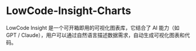 # LowCode-Insight-Charts

LowCode Insight 是一个可开箱即用的可视化图表库，它结合了 AI 能力（如 GPT / Claude），用户可以通过自然语言描述数据需求，自动生成可视化图表和代码。

